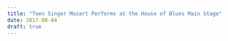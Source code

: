 ```yaml
---
title: "Teen Singer Mozart Performs at the House of Blues Main Stage"
date: 2017-08-04
draft: true
---
```



